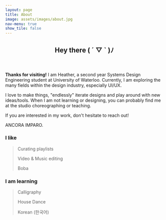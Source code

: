 ```yaml
---
layout: page
title: About
image: assets/images/about.jpg
nav-menu: true
show_tile: false
---
```


<!-- Main -->
<div id="main" class="alt">

<!-- One -->
<section id="one">
	<div class="inner">
		<header class="major">
			<h2>Hey there ( ´ ▽ ` )ﾉ</h2>
		</header>

<!-- Text -->

<p><b>Thanks for visiting!</b> I am Heather, a second year Systems Design Engineering student at University of Waterloo. Currently, I am exploring the many fields within the design industry, especially UI/UX.</p>
<p>I love to make things, "endlessly" iterate designs and play around with new ideas/tools. When I am not learning or designing, you can probably find me at the studio choreographing or teaching.</p>
<p>If you are interested in my work, don't hesitate to reach out!</p>
<p>ANCORA IMPARO.</p>
<div class="row">
	<div class="6u 12u$(small)">
		<h3>I like</h3>
		<blockquote>
			<p>Curating playlists</p>
			<p>Video & Music editing</p>
			<p>Boba</p>
		</blockquote>
	</div>
	<div class="6u 12u$(small)">
		<h3>I am learning</h3>
		<blockquote>
			<p>Calligraphy</p>
			<p>House Dance</p>
			<p>Korean (한국어)</p>
		</blockquote>
	</div>
</div>
